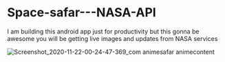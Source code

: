 # Space-safar---NASA-API
I am building this android app just for productivity but this gonna be awesome you will be getting live images and updates from NASA services

![Screenshot_2020-11-22-00-24-47-369_com animesafar animecontent](https://user-images.githubusercontent.com/52692588/99885227-71546580-2c59-11eb-963f-d08030f77745.jpg)
